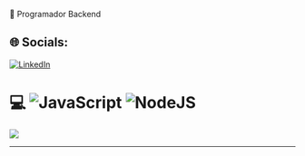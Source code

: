 💬 Programador Backend<br>
## 🌐 Socials:
[![LinkedIn](https://img.shields.io/badge/LinkedIn-%230077B5.svg?logo=linkedin&logoColor=white)](https://linkedin.com/in/https://www.linkedin.com/in/erick-lima-dev/) 
# 💻 ![JavaScript](https://img.shields.io/badge/javascript-%23323330.svg?style=plastic&logo=javascript&logoColor=%23F7DF1E) ![NodeJS](https://img.shields.io/badge/node.js-6DA55F?style=plastic&logo=node.js&logoColor=white)<br/>

![](https://github-readme-stats.vercel.app/api?username=ErickLima1&theme=vue-dark&hide_border=false&include_all_commits=true&count_private=true)<br/>


---
<!-- Proudly created with GPRM ( https://gprm.itsvg.in ) -->
